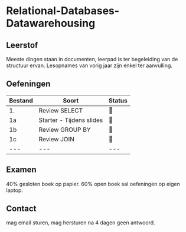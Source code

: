 # Relational-Databases-Datawarehousing
## Leerstof
Meeste dingen staan in documenten, leerpad is ter begeleiding van de structuur ervan.
Lesopnames van vorig jaar zijn enkel ter aanvulling.

## Oefeningen
| Bestand | Soort | Status |
| --- | --- | --- | 
| 1. | Review SELECT | 💚 |
| 1a | Starter - Tijdens slides | 💚 | 
| 1b | Review GROUP BY | 💚 | 
| 1c | Review JOIN | 💚 |
| --- | --- | --- |

## Examen
40% gesloten boek op papier.
60% open boek sal oefeningen op eigen laptop.

## Contact
mag email sturen, mag hersturen na 4 dagen geen antwoord.
